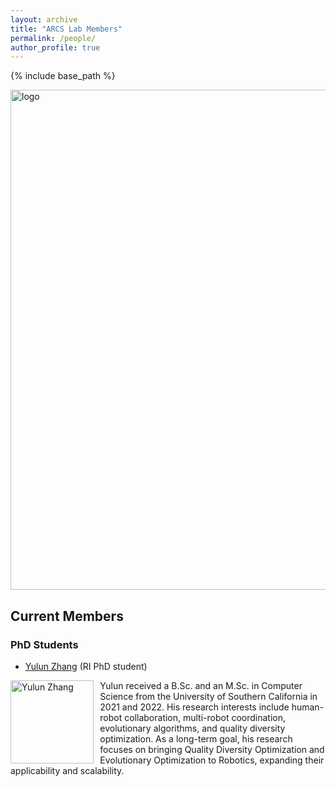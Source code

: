 ```yaml
---
layout: archive
title: "ARCS Lab Members"
permalink: /people/
author_profile: true
---
```


{% include base_path %}

<img src="https://jiaoyangli.me/images/logo-white-background.png" title="logo" width="800pt" alt="logo"/>

## Current Members
### PhD Students
- [Yulun Zhang](https://yulunzhang.net/) (RI PhD student)

<img src="https://jiaoyangli.me/images/yulunzhang.jpg" style="float:left;width:100pt;padding-right:10px;"  alt="Yulun Zhang"/>
Yulun received a B.Sc. and an M.Sc. in Computer Science from the University of Southern California in 2021 and 2022. 
His research interests include human-robot collaboration, multi-robot coordination, evolutionary algorithms, and quality diversity optimization. 
As a long-term goal, his research focuses on bringing Quality Diversity Optimization and Evolutionary Optimization to Robotics, expanding their applicability and scalability.

<!--### Master Students
### Undergraduate Students-->
